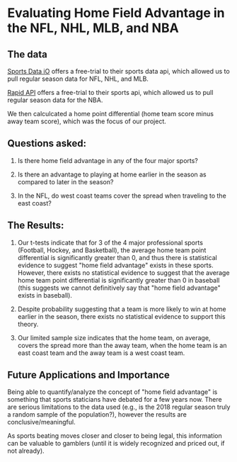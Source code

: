 # Evaluating Home Field Advantage in the NFL, NHL, MLB, and NBA

## The data
[Sports Data iO](https://sportsdata.io/) offers a free-trial to their sports data api, which allowed us to pull regular season data for NFL, NHL, and MLB. 

[Rapid API](https://rapidapi.com/) offers a free-trial to their sports api, which allowed us to pull regular season data for the NBA.

We then calculcated a home point differential (home team score minus away team score), which was the focus of our project.

## Questions asked:
1. Is there home field advantage in any of the four major sports? 

2. Is there an advantage to playing at home earlier in the season as compared to later in the season?

3. In the NFL, do west coast teams cover the spread when traveling to the east coast?

## The Results:
1. Our t-tests indicate that for 3 of the 4 major professional sports (Football, Hockey, and Basketball), the average home team point differential is significantly greater than 0, and thus there is statistical evidence to suggest "home field advantage" exists in these sports. However, there exists no statistical evidence to suggest that the average home team point differential is significantly greater than 0 in baseball (this suggests we cannot definitively say that "home field advantage" exists in baseball).

2. Despite probability suggesting that a team is more likely to win at home earlier in the season, there exists no statistical evidence to support this theory.

3. Our limited sample size indicates that the home team, on average, covers the spread more than the away team, when the home team is an east coast team and the away team is a west coast team.

## Future Applications and Importance
Being able to quantify/analyze the concept of "home field advantage" is something that sports staticians have debated for a few years now. There are serious limitations to the data used (e.g., is the 2018 regular season truly a random sample of the population?), however the results are conclusive/meaningful. 

As sports beating moves closer and closer to being legal, this information can be valuable to gamblers (until it is widely recognized and priced out, if not already).
